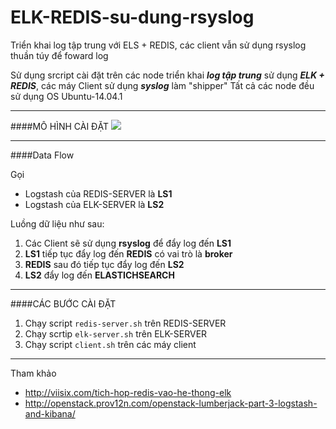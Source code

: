 # ELK-REDIS-su-dung-rsyslog
Triển khai log tập trung với ELS + REDIS, các client vẫn sử dụng rsyslog thuần túy để foward log

Sử dụng srcript cài đặt trên các node triển khai ***log tập trung*** sử dụng ***ELK + REDIS***, các máy Client sử dụng ***syslog*** làm "shipper"
Tất cả các node đều sử dụng OS Ubuntu-14.04.1

---

####MÔ HÌNH CÀI ĐẶT
<img src="http://i.imgur.com/V7n23DY.jpg">

---

####Data Flow

Gọi 
- Logstash của REDIS-SERVER là **LS1**
- Logstash của ELK-SERVER là **LS2**

Luồng dữ liệu như sau:

1. Các Client sẽ sử dụng **rsyslog** để đẩy log đến **LS1**
2. **LS1** tiếp tục đẩy log đến **REDIS** có vai trò là **broker**
3. **REDIS** sau đó tiếp tục đẩy log đến **LS2**
4. **LS2** đẩy log đến **ELASTICHSEARCH**

---

####CÁC BƯỚC CÀI ĐẶT

1. Chạy script `redis-server.sh` trên REDIS-SERVER
2. Chạy scrtip `elk-server.sh` trên ELK-SERVER
3. Chạy script `client.sh` trên các máy client

---

Tham khảo 
- http://viisix.com/tich-hop-redis-vao-he-thong-elk
- http://openstack.prov12n.com/openstack-lumberjack-part-3-logstash-and-kibana/
